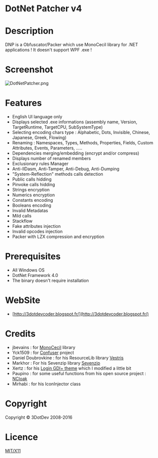 # **DotNet Patcher v4** #

# Description

DNP is a Obfuscator/Packer which use MonoCecil library for .NET applications !
It doesn't support WPF .exe !

# Screenshot

![DotNetPatcher.png](http://i.imgur.com/NtlPr31.gif)


# Features

* English UI language only
* Displays selected .exe informations (assembly name, Version, TargetRuntime, TargetCPU, SubSystemType)
* Selecting encoding chars type : Alphabetic, Dots, Invisible, Chinese, Japanese, Greek, Flowing) 
* Renaming : Namespaces, Types, Methods, Properties, Fields, Custom Attributes, Events, Parameters, ..... 
* Dependencies merging/embedding (encrypt and/or compress)
* Displays number of renamed members
* Exclusionary rules Manager
* Anti-IlDasm, Anti-Tamper, Anti-Debug, Anti-Dumping
* "System-Reflection" methods calls detection
* Public calls hidding
* Pinvoke calls hidding
* Strings encryption
* Numerics encryption
* Constants encoding
* Booleans encoding
* Invalid Metadatas
* Mild calls
* Stackflow
* Fake attributes injection
* Invalid opcodes injection
* Packer with LZX compression and encryption


# Prerequisites

* All Windows OS
* DotNet Framework 4.0
* The binary doesn't require installation


# WebSite

* [http://3dotdevcoder.blogspot.fr/](http://3dotdevcoder.blogspot.fr/)


# Credits

* jbevains : for [MonoCecil](https://github.com/jbevain/cecil) library
* Yck1509 : for [Confuser](https://confuser.codeplex.com/) project 
* Daniel Doubrovkine : for his ResourceLib library [Vestris](https://github.com/dblock/resourcelib)
* Markhor : For his Sevenzip library [Sevenzip](https://sevenzipsharp.codeplex.com/)
* Xertz : for his [Login GDI+ theme](http://xertzproductions.weebly.com/login-gdi-theme.html) which I modified a little bit
* Paupino : for some useful functions from his open source project : [NCloak](https://github.com/paupino/ncloak/)
* Mirhabi : for his IconInjector class


# Copyright

Copyright © 3DotDev 2008-2016


# Licence

[MIT/X11](http://en.wikipedia.org/wiki/MIT_License)